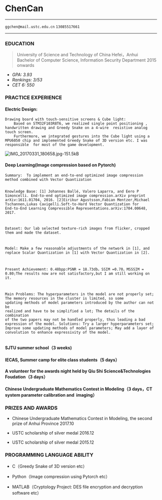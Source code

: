 <!DOCTYPE html>
<html>
<head>
<meta charset="utf-8">
<title>ChenCan</title>
</head>
<body>
<div id="wmd-preview" class="wmd-preview"><div class="md-section-divider"></div><div class="md-section-divider"></div><h1 data-anchor-id="xur3" id="chencan">ChenCan</h1><hr><p data-anchor-id="j12s"><code class="code-black">ggchen@mail.ustc.edu.cn</code> <code class="code-black">13085517661</code></p><hr><div class="md-section-divider"></div><h3 data-anchor-id="9mh2" id="education">EDUCATION</h3><blockquote data-anchor-id="1mdk" class="black-blockquote">
  <p>University of Science and Technology of China Hefei，Anhui  <br>
  Bachelor of Computer Science, Information Security Department 2015 onwards</p>
</blockquote><ul data-anchor-id="4w12">
<li><em>GPA: 3.93</em></li>
<li><em>Rankings: 3/53</em> </li>
<li><em>CET 6: 550</em></li>
</ul><div class="md-section-divider"></div><h3 data-anchor-id="riz4" id="practice-experience">PRACTICE&nbsp;EXPERIENCE</h3><div class="md-section-divider"></div><h4 data-anchor-id="nucr" id="electric-design">Electric Design:</h4><pre data-anchor-id="1som" class="code-black"><code class="code-black">Drawing board with touch-sensitive&nbsp;screens &amp; Cube light:
    Based on STM32F103R8T6, we realized single&nbsp;point&nbsp;positioning , handwritten drawing and Greedy Snake on a 4-wire  resistive analog touch screen.       
    Furthermore, we integrated&nbsp;gestures&nbsp;into&nbsp;the Cube light using a MPU6050 chip and implemented Greedy Snake of 3D version etc. I was  responsible  for most of the game development.
</code></pre><p data-anchor-id="ul1w"><img src="http://static.zybuluo.com/GGchencan/f93bvkgp17zay78kpxsudpfr/IMG_20170331_180658.jpg" alt="IMG_20170331_180658.jpg-151.5kB" title=""></p><div class="md-section-divider"></div><h4 data-anchor-id="r3ny" id="deep-learningimage-compression-based-on-pytorch">Deep Learning(Image compression based on Pytorch)</h4><pre data-anchor-id="07bg" class="code-black"><code class="code-black">Summary:  To implement an end-to-end optimized image compression method combined with Vector Quantization

Knowledge&nbsp;Base: 
[1] Johannes Ballé, Valero Laparra, and Eero P Simoncelli. End-to-end optimized image compression.arXiv preprint arXiv:1611.01704, 2016.
[2]Eirikur Agustsson,Fabian Mentzer,Michael Tschannen,Lukas Cavigelli.Soft-to-Hard Vector Quantization for End-to-End Learning Compressible Representations.arXiv:1704.00648, 2017.   

Dataset: Our lab selected texture-rich&nbsp;images from flicker, cropped them and made the dataset. 

Model: Make a few reasonable&nbsp;adjustments&nbsp;of&nbsp;the&nbsp;network in [1], and replace  Scalar Quantization in [1] with Vector Quantization in [2].

Present Achievement: 0.48bpp:PSNR = 18.73db，SSIM =0.70，MSSSIM = 0.80;The results now are not satisfactory,but I am still working on it.

Main Problems:  The hyperparameters in the model are not properly set; The memory resources in the cluster is limited, so some updating&nbsp;methods&nbsp;of model&nbsp;parameters introduced by the author can not be realized and have to be simplified a lot; The details of the combination of the two papers may not be handled properly, thus leading a bad expression of the model.
Solutions: Try a larger hyperparameters set; Improve some updating methods of model parameters; May add a layer of convolution to enhance expressivity of the model.
</code></pre><div class="md-section-divider"></div><h4 data-anchor-id="4kh8" id="sjtu-summer-school3-weeks">SJTU summer school（3 weeks)</h4><div class="md-section-divider"></div><h4 data-anchor-id="lvo0" id="iecas-summer-camp-for-elite-class-students5-days">IECAS, Summer camp for elite class students（5 days）</h4><div class="md-section-divider"></div><h4 data-anchor-id="pslt" id="a-volunteer-for-the-awards-night-held-by-qiu-shi-sciencetechnologies-foudation3-days">A  volunteer&nbsp;for the&nbsp;awards&nbsp;night held by Qiu Shi Science&amp;Technologies Foudation（3 days）</h4><div class="md-section-divider"></div><h4 data-anchor-id="lpe5" id="chinese-undergraduate-mathematics-contest-in-modeling3-daysct-system-parameter-calibration-and-imaging">Chinese Undergraduate&nbsp;Mathematics&nbsp;Contest&nbsp;in&nbsp;Modeling（3 days，CT system parameter&nbsp;calibration and &nbsp;imaging）</h4><div class="md-section-divider"></div><h3 data-anchor-id="78cr" id="prizes-and-awards">PRIZES AND AWARDS</h3><ul data-anchor-id="dpp4">
<li><p>Chinese Undergraduate Mathematics&nbsp;Contest&nbsp;in&nbsp;Modeling, the second prize of Anhui Province                                                      2017.10</p></li>
<li><p>USTC scholarship of silver medal                                                                                     2016.12</p></li>
<li><p>USTC scholarship of silver medal                                                                          2015.12</p></li>
</ul><div class="md-section-divider"></div><h3 data-anchor-id="dsrq" id="programming-language-ability">PROGRAMMING LANGUAGE ABILITY</h3><ul data-anchor-id="1e4g">
<li><p>C（Greedy Snake of 3D version etc）</p></li>
<li><p>Python（Image compression using Pytorch etc）</p></li>
<li><p>MATLAB（Cryptology Project: DES file&nbsp;encryption&nbsp;and&nbsp;decryption software etc）</p></li>
</ul></div>
</body>
</html>
